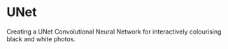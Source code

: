 # UNet
Creating a UNet Convolutional Neural Network for interactively colourising black and white photos.
